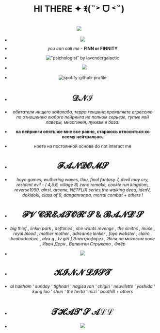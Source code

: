 <div align="center"> 

# HI THERE ✦ ꉂ(˵˃ ᗜ ˂˵)

# ![](https://64.media.tumblr.com/98abc18c7843796e4b56b2edf6122a09/9ad7111769a83bed-85/s640x960/bbed48bfa30a8169cb6ecc7f1a7c1437cedb4e4c.pnj)

- ![](https://camo.githubusercontent.com/c6d880b7709331d6d0bcc27a20ab3a30ffc050a97b6c97e7a0689c76f4dddcf8/68747470733a2f2f36342e6d656469612e74756d626c722e636f6d2f65613465623236636531633063653633383036376639396566653931373863302f636362363333326138666561303263312d35342f73313030783230302f653165306239366465343836373634613234306331356331376338633761636261353665313638332e706e6a)

- *you can call me* - **FINN or FINNITY**
- !["psichologist" by lavendergalactic](https://files.catbox.moe/v8lzsd.gif)

- ㅤ![](https://komarev.com/ghpvc/?username=finnityss&style=for-the-badge&color=df9fd3&label=:3)

- ![spotify-github-profile](https://spotify-github-profile.kittinanx.com/api/view?uid=316lnypiwkemhvnq4warxp464fwm&cover_image=true&theme=natemoo-re&show_offline=false&background_color=121212&interchange=false&bar_color=ffffff&bar_color_cover=false)

- # 𝒟𝒩ℐ

- *обитатели нищего хойолаба, терра геншина,проявляете агрессию по отношению любого пейринга на полном серьезе, тупые яой лаверы, мизогиния, лукизм и база.*
- **на пейринги опять же мне все равно, стараюсь относиться ко всему нейтрально.**
- ноете на постоянной основе do not interact me

- # 𝓕𝓐𝓝𝓓𝓞𝓜𝓢
- *hoyo games, wuthering waves, tlou, final fantasy 7, devil may cry, resident evil - ( 4,5,6, village 8) zeno remake, cookie run kingdom, reverse1999, alnst, arcane, NETFLIX series,the walking dead, idenV, dokidoki, class of 9, danganronpa, mortal combat + others !*

- # 𝓕𝓥 𝓒𝓡𝓔𝓐𝓣𝓞𝓡’𝓢 & 𝓑𝓐𝓝𝓓’𝓢

- *big thief , linkin park , deftones , she wants revenge , the smiths , muse , royal blood , mother mother , adreanne lenker , faye webster , clairo , beabadoobee , alex g , tv girl ] Электрофорез , Элли на маковом поле , Иван Дорн , Валентин Стрыкало , Флёр* 

- ![](https://64.media.tumblr.com/03e8df6816f5eec6df22d49204b291c0/881e54578fc31d8b-4e/s500x750/32969ec2bc4d07e76badbc7e0b10d14669af1c56.pnj)

- # 𝓚𝓘𝓝𝓝 𝓛𝓘𝓢𝓣

- *al haitham ‘ sunday ‘ tighnari ‘ nagisa ran ‘ chigiri ‘ neuvilette ‘ yoshida ‘ kung lao ' shun  ‘ the herta ‘ mizi ' boothill + others*

- # 𝓣𝓗𝓐𝓣’𝓢 𝒜ℒℒ
- ![](https://64.media.tumblr.com/054f56a60ce66dd5dd3928770fbcb037/fd3b39f81965f16d-00/s640x960/eb50f687f34d5558e6b02ccf3e3d15cf096ff506.pnj)
